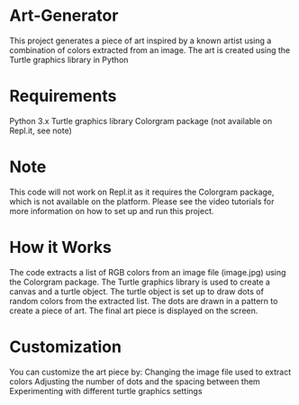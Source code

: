 # Art-Generator
This project generates a piece of art inspired by a known artist using a combination of colors extracted from an image. The art is created using the Turtle graphics library in Python

# Requirements
Python 3.x
Turtle graphics library
Colorgram package (not available on Repl.it, see note)

# Note
This code will not work on Repl.it as it requires the Colorgram package, which is not available on the platform. Please see the video tutorials for more information on how to set up and run this project.

# How it Works
The code extracts a list of RGB colors from an image file (image.jpg) using the Colorgram package.
The Turtle graphics library is used to create a canvas and a turtle object.
The turtle object is set up to draw dots of random colors from the extracted list.
The dots are drawn in a pattern to create a piece of art.
The final art piece is displayed on the screen.

# Customization
You can customize the art piece by:
Changing the image file used to extract colors
Adjusting the number of dots and the spacing between them
Experimenting with different turtle graphics settings
